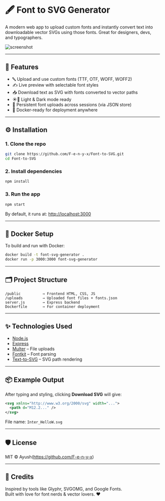 # 🖋️ Font to SVG Generator

A modern web app to upload custom fonts and instantly convert text into downloadable vector SVGs using those fonts. Great for designers, devs, and typographers.

![screenshot]([https://your-screenshot-url.com/preview.png](https://raw.githubusercontent.com/F-e-n-y-x/Font-to-SVG/refs/heads/main/screenshots/dark.png))

---

## 🚀 Features

- 🔤 Upload and use custom fonts (TTF, OTF, WOFF, WOFF2)
- ✍️ Live preview with selectable font styles
- 📥 Download text as SVG with fonts converted to vector paths
- ☀️🌙 Light & Dark mode ready
- 🔁 Persistent font uploads across sessions (via JSON store)
- 🐳 Docker-ready for deployment anywhere

---

## ⚙️ Installation

### 1. Clone the repo

```bash
git clone https://github.com/F-e-n-y-x/Font-to-SVG.git
cd Font-to-SVG
```

### 2. Install dependencies

```bash
npm install
```

### 3. Run the app

```bash
npm start
```

By default, it runs at: [http://localhost:3000](http://localhost:3000)

---

## 🐳 Docker Setup

To build and run with Docker:

```bash
docker build -t font-svg-generator .
docker run -p 3000:3000 font-svg-generator
```

---

## 🗂 Project Structure

```
/public          → Frontend HTML, CSS, JS
/uploads         → Uploaded font files + fonts.json
server.js        → Express backend
Dockerfile       → For container deployment
```

---

## ✨ Technologies Used

- [Node.js](https://nodejs.org/)
- [Express](https://expressjs.com/)
- [Multer](https://github.com/expressjs/multer) – File uploads
- [Fontkit](https://github.com/foliojs/fontkit) – Font parsing
- [Text-to-SVG](https://github.com/shrhdk/text-to-svg) – SVG path rendering

---

## 📦 Example Output

After typing and styling, clicking **Download SVG** will give:
```svg
<svg xmlns="http://www.w3.org/2000/svg" width="...">
  <path d="M12.2..." />
</svg>
```

File name: `Inter_HelloW.svg`

---

## 🛡 License

MIT © Ayush(https://github.com/F-e-n-y-x)

---

## 🙌 Credits

Inspired by tools like Glyphr, SVGOMG, and Google Fonts.  
Built with love for font nerds & vector lovers. ❤️
